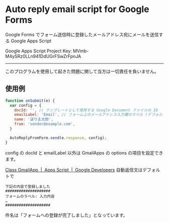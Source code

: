 # Auto reply email script for Google Forms
Google Forms でフォーム送信時に登録したメールアドレス宛にメールを送信する Google Apps Script

Google Apps Script Project Key: MVmb-M4ySRz0LLn941DdUGrFSwZrFpnJA

---
このプログラムを使用して起きた問題に関して当方は一切責任を負いません。
## 使用例
```javascript
function onSubmit(e) {
  var config = {
    docId: '', // テンプレートとして使用する Google Document ファイルの ID
    emailLabel: 'Email', // フォーム上のメールアドレス入力欄のラベル (デフォルトは 'メールアドレス')
    name: '送り主太郎',
    from: 'sender@example.com',
  }

  AutoReplyFromForm.send(e.response, config);
}
```
config の docId と emailLabel 以外は GmailApps の options の項目を設定できます。

[Class GmailApp  |  Apps Script  |  Google Developers](https://developers.google.com/apps-script/reference/gmail/gmail-app#sendemailrecipient-subject-body-options)
自動返信文はデフォルトで
```
下記の内容で登録しました
####################
フォームのラベル: 入力内容
…
####################
```
件名は「フォームへの登録が完了しました」となっています。
